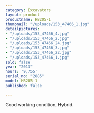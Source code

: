 ```yaml
---
category: Excavators
layout: product
productname: HB205-1
thumbnail: "/uploads/153_47466_1.jpg"
detailpictures:
- "/uploads/153_47466_4.jpg"
- "/uploads/153_47466_2.jpg"
- "/uploads/153_47466_24.jpg"
- "/uploads/153_47466_3.jpg"
- "/uploads/153_47466_22.jpg"
- "/uploads/153_47466_1.jpg"
sold: false
year: "2013"
hours: '9,755'
serial_no: "2885"
model: HB205-1
published: false

---
```

Good working condition, Hybrid.